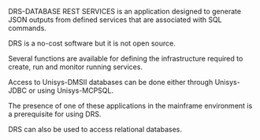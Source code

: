 DRS-DATABASE REST SERVICES is an application designed to generate JSON outputs from defined services that are associated with SQL commands.

DRS is a no-cost software but it is not open source.

Several functions are available for defining the infrastructure required to create, run and monitor running services.

Access to Unisys-DMSII databases can be done either through Unisys-JDBC or using Unisys-MCPSQL.

The presence of one of these applications in the mainframe environment is a prerequisite for using DRS.

DRS can also be used to access relational databases.

